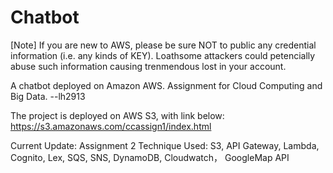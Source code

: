 # Chatbot

[Note] If you are new to AWS, please be sure NOT to public any credential information (i.e. any kinds of KEY). Loathsome attackers could petencially abuse such information causing trenmendous lost in your account. 

A chatbot deployed on Amazon AWS.
Assignment for Cloud Computing and Big Data. --lh2913

The project is deployed on AWS S3, with link below:
https://s3.amazonaws.com/ccassign1/index.html

Current Update: Assignment 2
Technique Used: S3, API Gateway, Lambda, Cognito, Lex, SQS, SNS, DynamoDB, Cloudwatch， GoogleMap API

